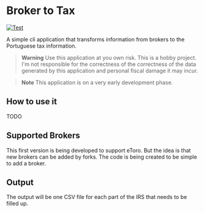 # Broker to Tax

[![Test](https://github.com/MiguelTVMS/broker_to_tax/actions/workflows/test.yaml/badge.svg?event=push)](https://github.com/MiguelTVMS/broker_to_tax/actions/workflows/test.yaml)

A simple cli application that transforms information from brokers to the Portuguese tax information.

> **Warning**
> Use this application at you own risk. This is a hobby project. I'm not responsible for the correctness of the correctness of the data generated by this application and personal fiscal damage it may incur.

> **Note**
> This application is on a very early development phase.

## How to use it

TODO

## Supported Brokers

This first version is being developed to support eToro. But the idea is that new brokers can be added by forks. The code is being created to be simple to add a broker.

## Output

The output will be one CSV file for each part of the IRS that needs to be filled up.